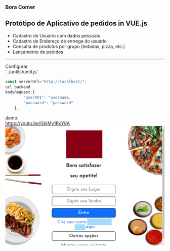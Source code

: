 ### Bora Comer
**Protótipo de Aplicativo de pedidos in VUE.js**
------------
- Cadastro de Usuário com dados pessoais
- Cadastro de Endereço de entrega do usuário
- Consulta de produtos por grupo (bebidas, pizza, etc.)
- Lançamento de pedidos
------------
Configurar<br/>
'../untils/until.js'<br/>
```javascript
const serverUrl="http://localhost/";
url backend
bodyRequest:{
		"userAPI": "username,
		"password": "password"
	},
```
demo:<br/>
https://youtu.be/GbIMy1RxY8A
![](tumb.png)
